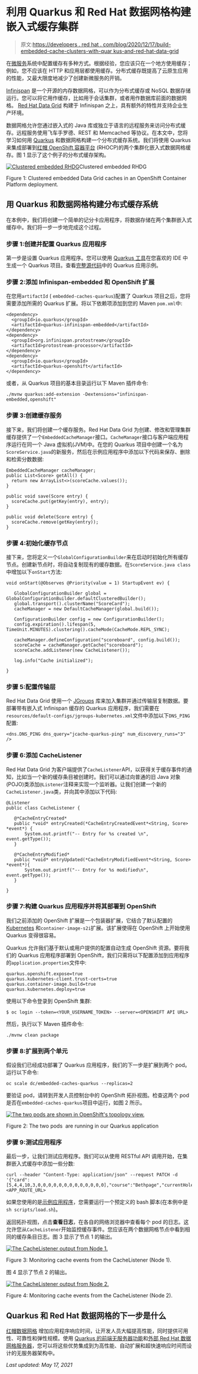 # 利用 Quarkus 和 Red Hat 数据网格构建嵌入式缓存集群

> 原文:[https://developers . red hat . com/blog/2020/12/17/build-embedded-cache-clusters-with-quar kus-and-red-hat-data-grid](https://developers.redhat.com/blog/2020/12/17/build-embedded-cache-clusters-with-quarkus-and-red-hat-data-grid)

在[微服务](https://developers.redhat.com/topics/microservices/)系统中配置缓存有多种方式。根据经验，您应该只在一个地方使用缓存；例如，您不应该在 HTTP 和应用层都使用缓存。分布式缓存既提高了云原生应用的性能，又最大限度地减少了创建新微服务的开销。

[Infinispan](https://infinispan.org/) 是一个开源的内存数据网格，可以作为分布式缓存或 NoSQL 数据存储运行。您可以将它用作缓存，比如用于会话集群，或者用作数据库前面的数据网格。 [Red Hat Data Grid](https://developers.redhat.com/products/datagrid/overview) 构建于 Infinispan 之上，具有额外的特性并支持企业生产环境。

数据网格允许您通过嵌入式的 Java 库或独立于语言的远程服务来访问分布式缓存。远程服务使用飞车手罗德、REST 和 Memcached 等协议。在本文中，您将学习如何用 [Quarkus](https://developers.redhat.com/products/quarkus/getting-started) 和数据网格构建一个分布式缓存系统。我们将使用 Quarkus 来集成部署到[红帽 OpenShift 容器平台](https://developers.redhat.com/products/openshift/overview) (RHOCP)的两个集群化嵌入式数据网格缓存。图 1 显示了这个例子的分布式缓存架构。

[![Clustered embedded RHDG](../Images/8ceb6f72822ea3e08b55ae1395867404.png "Clustered embedded RHDG")](/sites/default/files/blog/2020/11/Screen-Shot-2020-11-16-at-10.21.07-AM.png)Clustered embedded RHDG

Figure 1: Clustered embedded Data Grid caches in an OpenShift Container Platform deployment.

## 用 Quarkus 和数据网格构建分布式缓存系统

在本例中，我们将创建一个简单的记分卡应用程序，将数据存储在两个集群嵌入式缓存中。我们将一步一步地完成这个过程。

### 步骤 1:创建并配置 Quarkus 应用程序

第一步是设置 Quarkus 应用程序。您可以使用 [Quarkus 工具](https://quarkus.io/blog/march-of-ides/)在您喜欢的 IDE 中生成一个 Quarkus 项目。查看[完整源代码](https://github.com/danieloh30/embedded-caches-quarkus)中的 Quarkus 应用示例。

### 步骤 2:添加 Infinispan-embedded 和 OpenShift 扩展

在您用`artifactId` ( `embedded-caches-quarkus`)配置了 Quarkus 项目之后，您将需要添加所需的 Quarkus 扩展。将以下依赖项添加到您的 Maven `pom.xml`中:

```
<dependency>
  <groupId>io.quarkus</groupId>
  <artifactId>quarkus-infinispan-embedded</artifactId>
</dependency>
<dependency>
  <groupId>org.infinispan.protostream</groupId>
  <artifactId>protostream-processor</artifactId>
</dependency>
<dependency>
  <groupId>io.quarkus</groupId>
  <artifactId>quarkus-openshift</artifactId>
</dependency>

```

或者，从 Quarkus 项目的基本目录运行以下 Maven 插件命令:

```
./mvnw quarkus:add-extension -Dextensions="infinispan-embedded,openshift"

```

### 步骤 3:创建缓存服务

接下来，我们将创建一个缓存服务。Red Hat Data Grid 为创建、修改和管理集群缓存提供了一个`EmbeddedCacheManager`接口。`CacheManager`接口与客户端应用程序运行在同一个 Java 虚拟机(JVM)中。在您的 Quarkus 项目中创建一个名为`ScoreService.java`的新服务，然后在示例应用程序中添加以下代码来保存、删除和检索分数数据:

```
EmbeddedCacheManager cacheManager;
public List<Score> getAll() {
  return new ArrayList<>(scoreCache.values());
}

public void save(Score entry) {
  scoreCache.put(getKey(entry), entry);
}

public void delete(Score entry) {
  scoreCache.remove(getKey(entry));
}
```

### 步骤 4:初始化缓存节点

接下来，您将定义一个`GlobalConfigurationBuilder`来在启动时初始化所有缓存节点。创建新节点时，将自动复制现有的缓存数据。在`ScoreService.java class`中增加以下`onStart`方法:

```
void onStart(@Observes @Priority(value = 1) StartupEvent ev) {

   GlobalConfigurationBuilder global = GlobalConfigurationBuilder.defaultClusteredBuilder();
   global.transport().clusterName("ScoreCard");
   cacheManager = new DefaultCacheManager(global.build());

   ConfigurationBuilder config = new ConfigurationBuilder();
   config.expiration().lifespan(5, TimeUnit.MINUTES).clustering().cacheMode(CacheMode.REPL_SYNC);

   cacheManager.defineConfiguration("scoreboard", config.build());
   scoreCache = cacheManager.getCache("scoreboard");
   scoreCache.addListener(new CacheListener());

   log.info("Cache initialized");

}

```

### 步骤 5:配置传输层

Red Hat Data Grid 使用一个 [JGroups](http://www.jgroups.org/) 库来加入集群并通过传输层复制数据。要部署带有嵌入式 Infinispan 缓存的 Quarkus 应用程序，我们需要在`resources/default-configs/jgroups-kubernetes.xml`文件中添加以下`DNS_PING`配置:

```
<dns.DNS_PING dns_query="jcache-quarkus-ping" num_discovery_runs="3" />

```

### 步骤 6:添加 CacheListener

Red Hat Data Grid 为客户端提供了`CacheListener`API，以获得关于缓存事件的通知，比如当一个新的缓存条目被创建时。我们可以通过向普通的旧 Java 对象(POJO)类添加`@Listener`注释来实现一个监听器。让我们创建一个新的`CacheListener.java`类，并向其中添加以下代码:

```
@Listener
public class CacheListener {

   @*CacheEntryCreated*
   public *void* entryCreated(*CacheEntryCreatedEvent*<String, Score> *event*) {
       System.out.printf("-- Entry for %s created \n", event.getType());
   }

   @*CacheEntryModified*
   public *void* entryUpdated(*CacheEntryModifiedEvent*<String, Score> *event*){
       System.out.printf("-- Entry for %s modified\n", event.getType());
   }

}

```

### 步骤 7:构建 Quarkus 应用程序并将其部署到 OpenShift

我们之前添加的 OpenShift 扩展是一个包装器扩展，它结合了默认配置的 [Kubernetes](https://developers.redhat.com/topics/kubernetes) 和`container-image-s2i`扩展。该扩展使得在 OpenShift 上开始使用 Quarkus 变得很容易。

Quarkus 允许我们基于默认或用户提供的配置自动生成 OpenShift 资源。要将我们的 Quarkus 应用程序部署到 OpenShift，我们只需将以下配置添加到应用程序的`application.properties`文件中:

```
quarkus.openshift.expose=true
quarkus.kubernetes-client.trust-certs=true
quarkus.container-image.build=true
quarkus.kubernetes.deploy=true

```

使用以下命令登录到 OpenShift 集群:

```
$ oc login --token=<YOUR_USERNAME_TOKEN> --server=<OPENSHIFT API URL>

```

然后，执行以下 Maven 插件命令:

```
./mvnw clean package

```

### 步骤 8:扩展到两个单元

假设我们已经成功部署了 Quarkus 应用程序，我们的下一步是扩展到两个 pod。运行以下命令:

```
oc scale dc/embedded-caches-quarkus --replicas=2

```

要验证 pod，请转到开发人员控制台中的 OpenShift 拓扑视图。检查这两个 pod 是否在`embedded-caches-quarkus`项目中运行，如图 2 所示。

[![The two pods are shown in OpenShift's topology view.](../Images/e6302ae84f2e9f9a3184d64ae50efa55.png "figure2")](/sites/default/files/blog/2020/12/figure2.png)

Figure 2: The two pods  are running in our Quarkus application

### 步骤 9:测试应用程序

最后一步，让我们测试应用程序。我们可以从使用 RESTful API 调用开始，在集群嵌入式缓存中添加一些分数:

```
curl --header "Content-Type: application/json" --request PATCH -d '{"card":[5,4,4,10,3,0,0,0,0,0,0,0,0,0,0,0,0,0],"course":"Bethpage","currentHole":4,"playerId":"4","playerName":"Daniel"}' <APP_ROUTE_URL>

```

如果您使用的是[示例应用程序](https://github.com/danieloh30/embedded-caches-quarkus)，您需要运行一个预定义的 bash 脚本(在本例中是`sh scripts/load.sh`)。

返回拓扑视图，点击**查看日志**，在各自的网络浏览器中查看每个 pod 的日志。这允许您从`CacheListener`开始监控缓存事件。您应该在两个数据网格节点中看到相同的缓存条目日志。图 3 显示了节点 1 的输出。

[![The CacheListener output from Node 1.](../Images/566e33780266773131f1c89504f78c8a.png "Screen Shot 2020-12-04 at 10.50.14 PM")](/sites/default/files/blog/2020/12/Screen-Shot-2020-12-04-at-10.50.14-PM.png)

Figure 3: Monitoring cache events from the CacheListener (Node 1).

图 4 显示了节点 2 的输出。

[![The CacheListener output from Node 2.](../Images/c82b43f7e3f2ea9a151c2dabdeeabe44.png "Screen Shot 2020-12-04 at 10.50.21 PM")](/sites/default/files/blog/2020/12/Screen-Shot-2020-12-04-at-10.50.21-PM.png)

Figure 4: Monitoring cache events from the CacheListener (Node 2).

## Quarkus 和 Red Hat 数据网格的下一步是什么

[红帽数据网格](https://www.redhat.com/en/technologies/jboss-middleware/data-grid?extIdCarryOver=true&sc_cid=701f2000000u72fAAA) 增加应用程序响应时间，让开发人员大幅提高性能，同时提供可用性、可靠性和弹性规模。使用 [Quarkus 的前端无服务器功能](https://quarkus.io/guides/funqy)和[外部 Red Hat 数据网格服务器](https://developers.redhat.com/blog/2020/10/15/securely-connect-quarkus-and-red-hat-data-grid-on-red-hat-openshift/)，您可以将这些优势集成到为高性能、自动扩展和超快速响应时间而设计的无服务器架构中。

*Last updated: May 17, 2021*